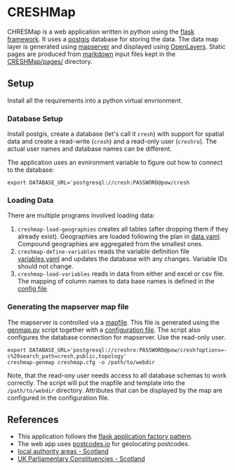 # CRESHMap
CHRESMap is a web application written in python using the [flask framework](https://flask.palletsprojects.com/en/2.1.x/). It uses a [postgis](https://postgis.net/) database for storing the data. The data map layer is generated using [mapserver](https://mapserver.org/) and displayed using [OpenLayers](https://openlayers.org/). Static pages are produced from [markdown](https://www.markdownguide.org/basic-syntax/) input files kept in the [CRESHMap/pages/](CRESHMap/pages/) directory.

## Setup
Install all the requirements into a python virtual envrionment.

### Database Setup
Install postgis, create a database (let's call it `cresh`) with support for spatial data and create a read-write (`cresh`) and a read-only user (`creshro`). The actual user names and database names can be different. 

The application uses an evnironment variable to figure out how to connect to the database:
```
export DATABASE_URL='postgresql://cresh:PASSWORD@pow/cresh
```

### Loading Data
There are multiple programs involved loading data:
1. `creshmap-load-geographies` creates all tables (after dropping them if they already exist). Geographies are loaded following the plan in [data.yaml](data.yaml). Compound geographies are aggregated from the smallest ones.
2. `creshmap-define-variables` reads the variable definition file [variables.yaml](variables.yaml) and updates the database with any changes. Variable IDs should not change.
3. `creshmap-load-variables` reads in data from either and excel or csv file. The mapping of column names to data base names is defined in the [config file](varmapping1.yml).

### Generating the mapserver map file
The mapserver is controlled via a [mapfile](https://mapserver.org/mapfile/index.html). This file is generated using the [genmap.py](genmap.py) script together with a [configuration file](creshmap.cfg). The script also configures the database connection for mapserver. Use the read-only user.

```
export DATABASE_URL='postgresql://creshro:PASSWORD@pow/cresh?options=-c%20search_path=cresh,public,topology'
creshmap-genmap creshmap.cfg -o /path/to/webdir
```

Note, that the read-ony user needs access to all database schemas to work correctly. The script will put the mapfile and template into the `/path/to/webdir` directory. Attributes that can be displayed by the map are configured in the configuration file.


## References
 * This application follows the [flask application factory pattern](https://hackersandslackers.com/flask-application-factory/).
 * The web app uses [postcodes.io](https://postcodes.io/) for geolocating postcodes.
 * [local authority areas - Scotland]( https://spatialdata.gov.scot/geonetwork/srv/api/records/1cd57ea6-8d6e-412b-a9dd-d1c89a80ad62)
 * [UK Parliamentary Constituencies - Scotland](https://spatialdata.gov.scot/geonetwork/srv/api/records/8d1a56f5-a943-42ad-8cff-c808a50b8f10)

